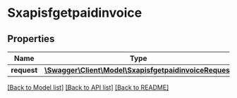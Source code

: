 # Sxapisfgetpaidinvoice

## Properties
Name | Type | Description | Notes
------------ | ------------- | ------------- | -------------
**request** | [**\Swagger\Client\Model\SxapisfgetpaidinvoiceRequest**](SxapisfgetpaidinvoiceRequest.md) |  | [optional] 

[[Back to Model list]](../README.md#documentation-for-models) [[Back to API list]](../README.md#documentation-for-api-endpoints) [[Back to README]](../README.md)


